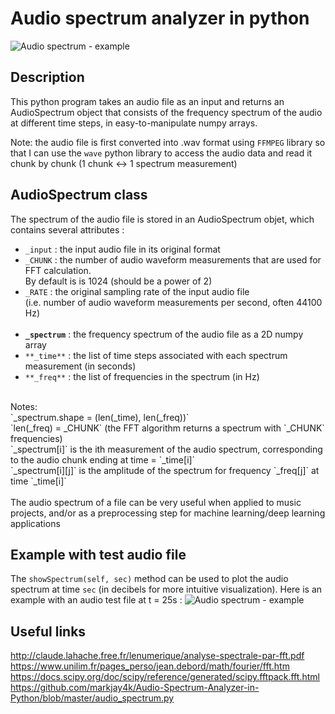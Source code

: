 # Audio spectrum analyzer in python

![Audio spectrum - example](https://user-images.githubusercontent.com/25090342/34655930-26b1ec96-f412-11e7-8732-98b0218a0768.png "Audio spectrum - example")

## Description
This python program takes an audio file as an input and returns an AudioSpectrum object that consists of the frequency spectrum of the audio at different time steps, in easy-to-manipulate numpy arrays.<br>

Note: the audio file is first converted into .wav format using `FFMPEG` library so that I can use the `wave` python library to access the audio data and read it chunk by chunk (1 chunk <-> 1 spectrum measurement)

## AudioSpectrum class
The spectrum of the audio file is stored in an AudioSpectrum objet, which contains several attributes :
<br>
- `_input` : the input audio file in its original format<br>
- `_CHUNK` : the number of audio waveform measurements that are used for FFT calculation.<br>
By default is is 1024 (should be a power of 2)<br>
- `_RATE` : the original sampling rate of the input audio file<br>
(i.e. number of audio waveform measurements per second, often 44100 Hz)
<br><br>
- **`_spectrum`** : the frequency spectrum of the audio file as a 2D numpy array<br>
- `**_time**` : the list of time steps associated with each spectrum measurement (in seconds)<br>
- `**_freq**` : the list of frequencies in the spectrum (in Hz)<br>
<br>
Notes:<br>
`_spectrum.shape = (len(_time), len(_freq))`<br>
`len(_freq) = _CHUNK` (the FFT algorithm returns a spectrum with `_CHUNK` frequencies)<br>
`_spectrum[i]` is the ith measurement of the audio spectrum, corresponding to the audio chunk ending at time = `_time[i]`<br>
`_spectrum[i][j]` is the amplitude of the spectrum for frequency `_freq[j]` at time `_time[i]`<br>
<br>
The audio spectrum of a file can be very useful when applied to music projects, and/or as a preprocessing step for machine learning/deep learning applications

## Example with test audio file
The `showSpectrum(self, sec)` method can be used to plot the audio spectrum at time `sec` (in decibels for more intuitive visualization). Here is an example with an audio test file at t = 25s :
![Audio spectrum - example](https://user-images.githubusercontent.com/25090342/34655930-26b1ec96-f412-11e7-8732-98b0218a0768.png "Audio spectrum - example")

## Useful links
http://claude.lahache.free.fr/lenumerique/analyse-spectrale-par-fft.pdf<br>
https://www.unilim.fr/pages_perso/jean.debord/math/fourier/fft.htm<br>
https://docs.scipy.org/doc/scipy/reference/generated/scipy.fftpack.fft.html<br>
https://github.com/markjay4k/Audio-Spectrum-Analyzer-in-Python/blob/master/audio_spectrum.py
